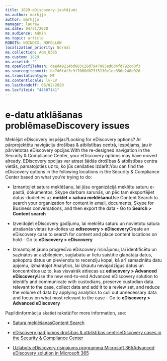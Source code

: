 ```yaml
---
title: 1829-eDiscovery-jautājumi
ms.author: markjjo
author: markjjo
manager: lauraw
ms.date: 04/21/2020
ms.audience: Admin
ms.topic: article
ROBOTS: NOINDEX, NOFOLLOW
localization_priority: Normal
ms.collection: Adm_O365
ms.custom: 1829
ms.assetid: ''
ms.openlocfilehash: daed49214bd683c28d7947095ed6d4fd792cd0f3
ms.sourcegitcommit: bc7d6f4f3c9f7060d073f5130e1ec856e248d020
ms.translationtype: MT
ms.contentlocale: lv-LV
ms.lasthandoff: 06/02/2020
ms.locfileid: "44507141"
---
```

# <a name="ediscovery-issues"></a><span data-ttu-id="8d320-102">e-datu atklāšanas problēmas</span><span class="sxs-lookup"><span data-stu-id="8d320-102">eDiscovery issues</span></span>

<span data-ttu-id="8d320-103">Meklējat eDiscovery iespējas?</span><span class="sxs-lookup"><span data-stu-id="8d320-103">Looking for eDiscovery options?</span></span> <span data-ttu-id="8d320-104">Ar pārprojektētu navigāciju drošības & atbilstības centrā, iespējams, jau ir pārvietotas eDiscovery opcijas.</span><span class="sxs-lookup"><span data-stu-id="8d320-104">With the re-designed navigation in the Security & Compliance Center, your eDiscovery options may have moved already.</span></span>  <span data-ttu-id="8d320-105">EDiscovery opcijas var atrast šādās drošības & atbilstības centra vietās, pamatojoties uz to, ko jūs cenšaties izdarīt:</span><span class="sxs-lookup"><span data-stu-id="8d320-105">You can find the eDiscovery options in the following locations in the Security & Compliance Center based on what you're trying to do:</span></span>

- <span data-ttu-id="8d320-106">Izmantojiet satura meklēšanu, lai jūsu organizācijā meklētu saturu e-pastā, dokumentos, Skype darbam sarunās, un pēc tam eksportējiet datus-dodieties uz **meklēt > satura meklēšanu**</span><span class="sxs-lookup"><span data-stu-id="8d320-106">Use Content Search to search your organization for content in email, documents, Skype for Business conversations, and then export the data - Go to **Search > Content search**</span></span>

- <span data-ttu-id="8d320-107">Izveidojiet eDiscovery gadījumu, lai meklētu saturu un novietotu satura atrašanās vietas tur-doties uz **ediscovery > eDiscovery**</span><span class="sxs-lookup"><span data-stu-id="8d320-107">Create an eDiscovery case to search for content and place content locations on hold - Go to **eDiscovery > eDiscovery**</span></span>

- <span data-ttu-id="8d320-108">Izmantojiet jauno progresīvo eDiscovery risinājumu, lai identificētu un sazinātos ar aizbildņiem, saglabātu ar lietu saistītie glabātāja datus, apkopotu datus un pievienotu to recenziju kopai, kā arī samazinātu datu apjomu, izmantojot Analytics, lai izkautu nevajadzīgus datus un koncentrētos uz to, kas visvairāk attiecas uz **ediscovery > Advanced eDiscovery**</span><span class="sxs-lookup"><span data-stu-id="8d320-108">Use the new end-to-end Advanced eDiscovery solution to identify and communicate with custodians, preserve custodian data relevant to the case, collect data and add it to a review set, and reduce the volume of data by applying analytics to cull out unnecessary data and focus on what most relevant to the case -  Go to **eDiscovery > Advanced eDiscovery**</span></span>

<span data-ttu-id="8d320-109">Papildinformāciju skatiet rakstā:</span><span class="sxs-lookup"><span data-stu-id="8d320-109">For more information, see:</span></span>

- [<span data-ttu-id="8d320-110">Satura meklēšanas</span><span class="sxs-lookup"><span data-stu-id="8d320-110">Content Search</span></span>](https://docs.microsoft.com/microsoft-365/compliance/content-search)

- [<span data-ttu-id="8d320-111">eDiscovery gadījumos drošības & atbilstības centrs</span><span class="sxs-lookup"><span data-stu-id="8d320-111">eDiscovery cases in the Security & Compliance Center</span></span>](https://docs.microsoft.com/microsoft-365/compliance/ediscovery-cases)

- [<span data-ttu-id="8d320-112">Uzlabots eDiscovery risinājums programmā Microsoft 365</span><span class="sxs-lookup"><span data-stu-id="8d320-112">Advanced eDiscovery solution in Microsoft 365</span></span>](https://docs.microsoft.com/microsoft-365/compliance/overview-ediscovery-20)
